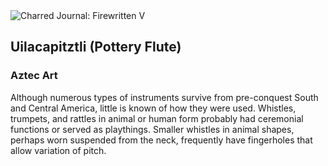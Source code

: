 <div class="artwork-of-the-day">
  <div class="container">
    <div class="img-wrapper">
      <img
        src="https://uploads4.wikiart.org/00294/images/aztec-art/uilacapitztli-pottery-flute.jpg!Large.jpg"
        alt="Charred Journal: Firewritten V" />
    </div>
    <div class="artwork-detail">
      <div class="artwork-origin"> 
        <h2 class="artwork-name">Uilacapitztli (Pottery Flute)</h2>
        <h3 class="artist">
          Aztec Art
        </h3>
      </div>
      <p class="description">
        <span class="artwork-description-text ng-binding" ng-bind-html="viewModel.ArtworkOfTheDay.Description | unsafe">Although numerous types of instruments survive from pre-conquest South and Central America, little is known of how they were used. Whistles, trumpets, and rattles in animal or human form probably had ceremonial functions or served as playthings. Smaller whistles in animal shapes, perhaps worn suspended from the neck, frequently have fingerholes that allow variation of pitch.</span>
                        <div class="text-shadow-container ng-hide" ng-show="showShadow"></div>
      </p>
    </div>
  </div>

</div>
